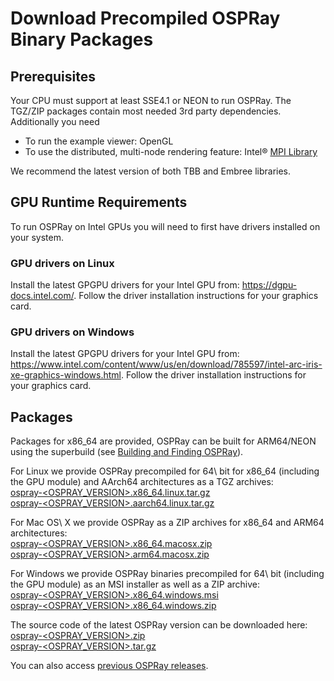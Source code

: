 Download Precompiled OSPRay Binary Packages
===========================================

Prerequisites
-------------

Your CPU must support at least SSE4.1 or NEON to run OSPRay. The TGZ/ZIP
packages contain most needed 3rd party dependencies. Additionally you
need

- To run the example viewer: OpenGL
- To use the distributed, multi-node rendering feature: Intel® [MPI
  Library](https://software.intel.com/en-us/intel-mpi-library/)

We recommend the latest version of both TBB and Embree libraries.

GPU Runtime Requirements
------------------------

To run OSPRay on Intel GPUs you will need to first have drivers
installed on your system.

### GPU drivers on Linux

Install the latest GPGPU drivers for your Intel GPU from:
<https://dgpu-docs.intel.com/>. Follow the driver installation
instructions for your graphics card.

### GPU drivers on Windows

Install the latest GPGPU drivers for your Intel GPU from:
<https://www.intel.com/content/www/us/en/download/785597/intel-arc-iris-xe-graphics-windows.html>.
Follow the driver installation instructions for your graphics card.


Packages
--------

Packages for x86_64 are provided, OSPRay can be built for ARM64/NEON
using the superbuild (see [Building and Finding OSPRay](#building-and-finding-ospray)).

For Linux we provide OSPRay precompiled for 64\ bit for x86_64
(including the GPU module) and AArch64 architectures as a TGZ archives:  
[ospray-<OSPRAY_VERSION>.x86_64.linux.tar.gz](https://github.com/ospray/OSPRay/releases/download/v<OSPRAY_VERSION>/ospray-<OSPRAY_VERSION>.x86_64.linux.tar.gz)  
[ospray-<OSPRAY_VERSION>.aarch64.linux.tar.gz](https://github.com/ospray/OSPRay/releases/download/v<OSPRAY_VERSION>/ospray-<OSPRAY_VERSION>.aarch64.linux.tar.gz)  


For Mac OS\ X we provide OSPRay as a ZIP archives for x86_64 and ARM64
architectures:  
[ospray-<OSPRAY_VERSION>.x86_64.macosx.zip](https://github.com/ospray/OSPRay/releases/download/v<OSPRAY_VERSION>/ospray-<OSPRAY_VERSION>.x86_64.macosx.zip)  
[ospray-<OSPRAY_VERSION>.arm64.macosx.zip](https://github.com/ospray/OSPRay/releases/download/v<OSPRAY_VERSION>/ospray-<OSPRAY_VERSION>.arm64.macosx.zip)

For Windows we provide OSPRay binaries precompiled for 64\ bit
(including the GPU module) as an MSI installer as well as a ZIP archive:  
[ospray-<OSPRAY_VERSION>.x86_64.windows.msi](https://github.com/ospray/OSPRay/releases/download/v<OSPRAY_VERSION>/ospray-<OSPRAY_VERSION>.x86_64.windows.msi)  
[ospray-<OSPRAY_VERSION>.x86_64.windows.zip](https://github.com/ospray/OSPRay/releases/download/v<OSPRAY_VERSION>/ospray-<OSPRAY_VERSION>.x86_64.windows.zip)  

The source code of the latest OSPRay version can be downloaded here:  
[ospray-<OSPRAY_VERSION>.zip](https://github.com/ospray/OSPRay/archive/v<OSPRAY_VERSION>.zip)  
[ospray-<OSPRAY_VERSION>.tar.gz](https://github.com/ospray/OSPRay/archive/v<OSPRAY_VERSION>.tar.gz)

You can also access [previous OSPRay releases](https://github.com/ospray/OSPRay/releases).
